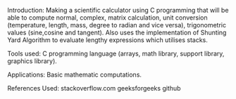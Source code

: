 Introduction: Making a scientific calculator using C programming that will be able to compute normal, complex, matrix calculation, unit conversion (temperature, length, mass, degree to radian and vice versa), trigonometric values (sine,cosine and tangent). Also uses the implementation of Shunting Yard Algorithm to evaluate lengthy expressions which utilises stacks.

Tools used: C programming language (arrays, math library, support library, graphics library).

Applications: Basic mathematic computations.

References Used: stackoverflow.com geeksforgeeks github

